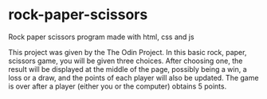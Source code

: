 # rock-paper-scissors
Rock paper scissors program made with html, css and js

This project was given by the The Odin Project.
In this basic rock, paper, scissors game, you will be given three choices. After choosing one, the result will be displayed at the middle of the page, 
possibly being a win, a loss or a draw, and the points of each player will also be updated. The game is over after a player (either you or the computer)
obtains 5 points.

